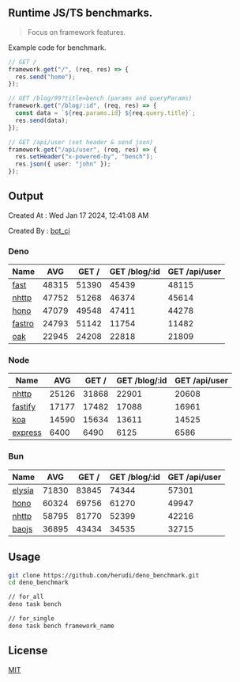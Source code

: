 ## Runtime JS/TS benchmarks.

> Focus on framework features.

Example code for benchmark.
```ts
// GET /
framework.get("/", (req, res) => {
  res.send("home");
});

// GET /blog/99?title=bench (params and queryParams)
framework.get("/blog/:id", (req, res) => {
  const data = `${req.params.id} ${req.query.title}`;
  res.send(data);
});

// GET /api/user (set header & send json)
framework.get("/api/user", (req, res) => {
  res.setHeader("x-powered-by", "bench");
  res.json({ user: "john" });
});
```

## Output
Created At : Wed Jan 17 2024, 12:41:08 AM

Created By : [bot_ci](https://github.com/herudi/deno_benchmarks/commits?author=github-actions%5Bbot%5D)


### Deno
|Name|AVG|GET /|GET /blog/:id|GET /api/user|
|----|----|----|----|----|
|[fast](https://github.com/danteissaias/fast)|48315|51390|45439|48115|
|[nhttp](https://github.com/nhttp/nhttp)|47752|51268|46374|45614|
|[hono](https://github.com/honojs/hono)|47079|49548|47411|44278|
|[fastro](https://github.com/fastrodev/fastro)|24793|51142|11754|11482|
|[oak](https://github.com/oakserver/oak)|22945|24208|22818|21809|
  


### Node
|Name|AVG|GET /|GET /blog/:id|GET /api/user|
|----|----|----|----|----|
|[nhttp](https://github.com/nhttp/nhttp)|25126|31868|22901|20608|
|[fastify](https://github.com/fastify/fastify)|17177|17482|17088|16961|
|[koa](https://github.com/koajs/koa)|14590|15634|13611|14525|
|[express](https://github.com/expressjs/express)|6400|6490|6125|6586|
  


### Bun
|Name|AVG|GET /|GET /blog/:id|GET /api/user|
|----|----|----|----|----|
|[elysia](https://github.com/elysiajs/elysia)|71830|83845|74344|57301|
|[hono](https://github.com/honojs/hono)|60324|69756|61270|49947|
|[nhttp](https://github.com/nhttp/nhttp)|58795|81770|52399|42216|
|[baojs](https://github.com/mattreid1/baojs)|36895|43434|34535|32715|
  



## Usage

```bash
git clone https://github.com/herudi/deno_benchmark.git
cd deno_benchmark

// for_all
deno task bench

// for_single
deno task bench framework_name
```

## License

[MIT](LICENSE)

